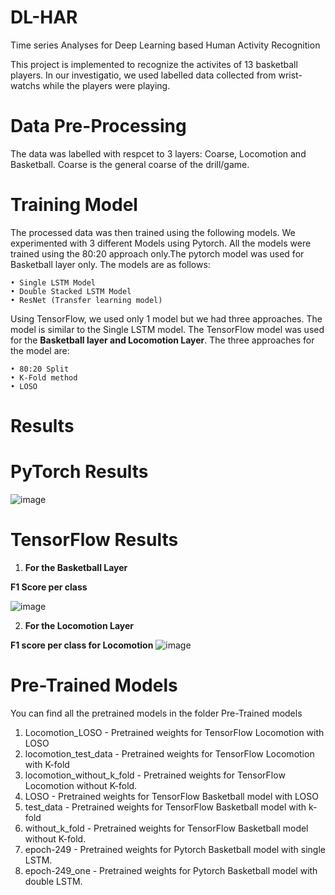 # DL-HAR
Time series Analyses for Deep Learning based Human Activity Recognition

This project is implemented to recognize  the activites of 13 basketball players. In our investigatio, we used labelled data collected from wrist-watchs while the players were playing. 



# Data Pre-Processing
The data was labelled with respcet to 3 layers: Coarse, Locomotion and Basketball. 
Coarse is the general coarse of the drill/game. 


# Training Model

The processed data was then trained using the following models. We experimented with 3 different
Models using Pytorch. All the models were trained using the 80:20 approach only.The pytorch model was used for Basketball layer only. The models are as follows:

    • Single LSTM Model 
    • Double Stacked LSTM Model
    • ResNet (Transfer learning model) 

Using TensorFlow, we used only 1 model but we had three approaches. The model is similar to the Single LSTM model. The TensorFlow model was used for the **Basketball layer and Locomotion Layer**. The three approaches for the model are:
    
    • 80:20 Split
    • K-Fold method
    • LOSO
    
 # Results
 # PyTorch Results
 
![image](https://user-images.githubusercontent.com/105876342/184664947-b3731b41-7dc4-4cf1-a6f6-1abf59c224c1.png)

# TensorFlow Results
1. **For the Basketball Layer**
    
  
    
 **F1 Score per class**

![image](https://user-images.githubusercontent.com/105876342/184665107-d53aa9e7-2d16-4085-994e-5eedfa2ff8ea.png)




2. **For the Locomotion Layer**



 **F1 score per class for Locomotion**
 ![image](https://user-images.githubusercontent.com/105876342/184668358-18291268-d3c6-410b-9ef1-e6cc8a28603a.png)

    
# Pre-Trained Models
You can find all the pretrained models in the folder Pre-Trained models

1. Locomotion_LOSO - Pretrained weights for TensorFlow Locomotion with LOSO
2. locomotion_test_data - Pretrained weights for TensorFlow Locomotion with K-fold
3. locomotion_without_k_fold - Pretrained weights for TensorFlow Locomotion without K-fold.
4. LOSO - Pretrained weights for TensorFlow Basketball model with LOSO
5. test_data - Pretrained weights for TensorFlow Basketball model with k-fold
6. without_k_fold - Pretrained weights for TensorFlow Basketball model without K-fold.
7. epoch-249 - Pretrained weights for Pytorch Basketball model with single LSTM.
8. epoch-249_one - Pretrained weights for Pytorch Basketball model with double LSTM.
